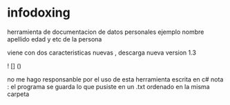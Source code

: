 # infodoxing
herramienta de documentacion de datos personales ejemplo
nombre 
apellido 
edad y etc de la persona 

viene con dos caracteristicas nuevas , descarga nueva  version 1.3

! [] ()

no me hago responsanble por el uso de esta herramienta escrita en c# 
nota : el programa se guarda lo que pusiste en un .txt ordenado en la misma carpeta

